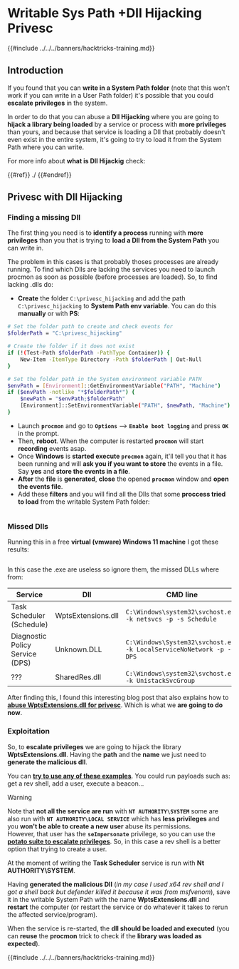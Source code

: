 # Writable Sys Path +Dll Hijacking Privesc

{{#include ../../../banners/hacktricks-training.md}}

## Introduction

If you found that you can **write in a System Path folder** (note that this won't work if you can write in a User Path folder) it's possible that you could **escalate privileges** in the system.

In order to do that you can abuse a **Dll Hijacking** where you are going to **hijack a library being loaded** by a service or process with **more privileges** than yours, and because that service is loading a Dll that probably doesn't even exist in the entire system, it's going to try to load it from the System Path where you can write.

For more info about **what is Dll Hijackig** check:


{{#ref}}
./
{{#endref}}

## Privesc with Dll Hijacking

### Finding a missing Dll

The first thing you need is to **identify a process** running with **more privileges** than you that is trying to **load a Dll from the System Path** you can write in.

The problem in this cases is that probably thoses processes are already running. To find which Dlls are lacking the services you need to launch procmon as soon as possible (before processes are loaded). So, to find lacking .dlls do:

- **Create** the folder `C:\privesc_hijacking` and add the path `C:\privesc_hijacking` to **System Path env variable**. You can do this **manually** or with **PS**:

```bash
# Set the folder path to create and check events for
$folderPath = "C:\privesc_hijacking"

# Create the folder if it does not exist
if (!(Test-Path $folderPath -PathType Container)) {
    New-Item -ItemType Directory -Path $folderPath | Out-Null
}

# Set the folder path in the System environment variable PATH
$envPath = [Environment]::GetEnvironmentVariable("PATH", "Machine")
if ($envPath -notlike "*$folderPath*") {
    $newPath = "$envPath;$folderPath"
    [Environment]::SetEnvironmentVariable("PATH", $newPath, "Machine")
}
```

- Launch **`procmon`** and go to **`Options`** --> **`Enable boot logging`** and press **`OK`** in the prompt.
- Then, **reboot**. When the computer is restarted **`procmon`** will start **recording** events asap.
- Once **Windows** is **started execute `procmon`** again, it'll tell you that it has been running and will **ask you if you want to store** the events in a file. Say **yes** and **store the events in a file**.
- **After** the **file** is **generated**, **close** the opened **`procmon`** window and **open the events file**.
- Add these **filters** and you will find all the Dlls that some **proccess tried to load** from the writable System Path folder:

<figure><img src="../../../images/image (945).png" alt=""><figcaption></figcaption></figure>

### Missed Dlls

Running this in a free **virtual (vmware) Windows 11 machine** I got these results:

<figure><img src="../../../images/image (607).png" alt=""><figcaption></figcaption></figure>

In this case the .exe are useless so ignore them, the missed DLLs where from:

| Service                         | Dll                | CMD line                                                             |
| ------------------------------- | ------------------ | -------------------------------------------------------------------- |
| Task Scheduler (Schedule)       | WptsExtensions.dll | `C:\Windows\system32\svchost.exe -k netsvcs -p -s Schedule`          |
| Diagnostic Policy Service (DPS) | Unknown.DLL        | `C:\Windows\System32\svchost.exe -k LocalServiceNoNetwork -p -s DPS` |
| ???                             | SharedRes.dll      | `C:\Windows\system32\svchost.exe -k UnistackSvcGroup`                |

After finding this, I found this interesting blog post that also explains how to [**abuse WptsExtensions.dll for privesc**](https://juggernaut-sec.com/dll-hijacking/#Windows_10_Phantom_DLL_Hijacking_-_WptsExtensionsdll). Which is what we **are going to do now**.

### Exploitation

So, to **escalate privileges** we are going to hijack the library **WptsExtensions.dll**. Having the **path** and the **name** we just need to **generate the malicious dll**.

You can [**try to use any of these examples**](#creating-and-compiling-dlls). You could run payloads such as: get a rev shell, add a user, execute a beacon...

> [!WARNING]
> Note that **not all the service are run** with **`NT AUTHORITY\SYSTEM`** some are also run with **`NT AUTHORITY\LOCAL SERVICE`** which has **less privileges** and you **won't be able to create a new user** abuse its permissions.\
> However, that user has the **`seImpersonate`** privilege, so you can use the[ **potato suite to escalate privileges**](../roguepotato-and-printspoofer.md). So, in this case a rev shell is a better option that trying to create a user.

At the moment of writing the **Task Scheduler** service is run with **Nt AUTHORITY\SYSTEM**.

Having **generated the malicious Dll** (_in my case I used x64 rev shell and I got a shell back but defender killed it because it was from msfvenom_), save it in the writable System Path with the name **WptsExtensions.dll** and **restart** the computer (or restart the service or do whatever it takes to rerun the affected service/program).

When the service is re-started, the **dll should be loaded and executed** (you can **reuse** the **procmon** trick to check if the **library was loaded as expected**).

{{#include ../../../banners/hacktricks-training.md}}


